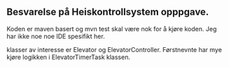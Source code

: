 ## Besvarelse på Heiskontrollsystem opppgave.


Koden er maven basert og mvn test skal være nok for å kjøre koden. Jeg har ikke noe noe IDE spesifikt her. 

klasser av interesse er Elevator og ElevatorController. Førstnevnte har mye kjøre logikken i ElevatorTimerTask klassen.



